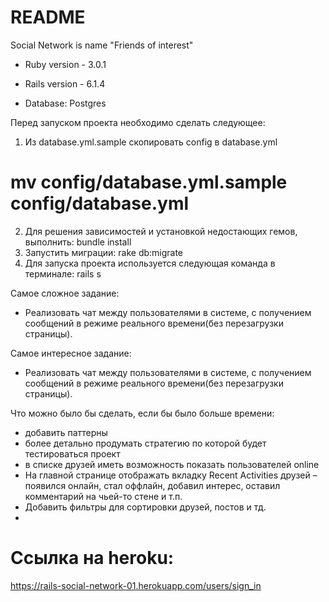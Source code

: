 # README

Social Network is name "Friends of interest"

* Ruby version - 3.0.1

* Rails version - 6.1.4

* Database: Postgres

Перед запуском проекта необходимо сделать следующее:
1. Из database.yml.sample скопировать config в database.yml
# mv config/database.yml.sample config/database.yml

2. Для решения зависимостей и установкой недостающих гемов, выполнить:
   bundle install
3. Запустить миграции: rake db:migrate
4. Для запуска проекта используется следующая команда в терминале: rails s

Самое сложное задание:
- Реализовать чат между пользователями в системе, с получением сообщений в режиме реального времени(без перезагрузки страницы). 

Самое интересное задание:
- Реализовать чат между пользователями в системе, с получением сообщений в режиме реального времени(без перезагрузки страницы).

Что можно было бы сделать, если бы было больше времени:
- добавить паттерны
- более детально продумать стратегию по которой будет тестироваться проект
- в списке друзей иметь возможность показать пользователей online
- На главной странице отображать вкладку Recent Activities друзей – появился онлайн, стал
  оффлайн, добавил интерес, оставил комментарий на чьей-то стене и т.п.
- Добавить фильтры для сортировки друзей, постов и тд.
- 

# Ссылка на heroku: 
https://rails-social-network-01.herokuapp.com/users/sign_in

